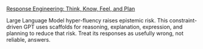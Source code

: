[Response Engineering: Think, Know, Feel, and Plan](https://chatgpt.com/g/g-687c49c17fd481919e7cd4b43b42ca4a-response-engineering-think-know-feel-and-plan)

Large Language Model hyper-fluency raises epistemic risk. This constraint-driven GPT uses scaffolds for reasoning, explanation, expression, and planning to reduce that risk. Treat its responses as usefully wrong, not reliable, answers.
